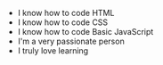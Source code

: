 * I know how to code HTML
* I know how to code CSS
* I know how to code Basic JavaScript
* I'm a very passionate person
* I truly love learning
